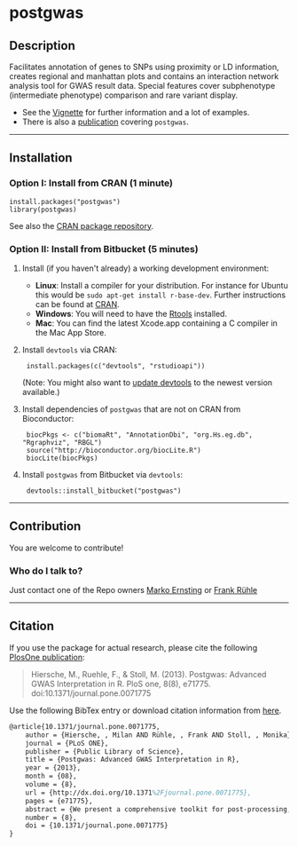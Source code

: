 
# postgwas #

## Description ##

Facilitates annotation of genes to SNPs using proximity or LD
information, creates regional and manhattan plots and contains an
interaction network analysis tool for GWAS result data. Special features
cover subphenotype (intermediate phenotype) comparison and rare variant
display.

* See the [Vignette](src/inst/doc/postgwas.pdf) for further information and a lot of examples. 
* There is also a [publication](http://www.plosone.org/article/info%3Adoi%2F10.1371%2Fjournal.pone.0071775) covering `postgwas`.

* * *

## Installation ##

### Option I: Install from CRAN (1 minute) ###

    install.packages("postgwas")
    library(postgwas)

See also the [CRAN package repository](http://cran.r-project.org/web/packages/postgwas/index.html).


### Option II: Install from Bitbucket (5 minutes) ###

1. Install (if you haven't already) a working development environment:
    * **Linux**: Install a compiler for your distribution. For instance for Ubuntu this would be `sudo apt-get install r-base-dev`. Further instructions can be found at [CRAN](http://cran.r-project.org/bin/linux).
    * **Windows**: You will need to have the [Rtools](http://cran.r-project.org/bin/windows/Rtools/) installed.
    * **Mac**: You can find the latest Xcode.app containing a C compiler in the Mac App Store.

2. Install `devtools` via CRAN:

        install.packages(c("devtools", "rstudioapi"))
        
    (Note: You might also want to [update devtools](https://github.com/hadley/devtools#updating-to-the-latest-version-of-devtools) to the newest version available.)
    
3. Install dependencies of `postgwas` that are not on CRAN from Bioconductor:

        biocPkgs <- c("biomaRt", "AnnotationDbi", "org.Hs.eg.db", "Rgraphviz", "RBGL")
        source("http://bioconductor.org/biocLite.R")
        biocLite(biocPkgs)

4. Install `postgwas` from Bitbucket via `devtools`:

        devtools::install_bitbucket("postgwas")


* * *

## Contribution ##

You are welcome to contribute!

### Who do I talk to? ###

Just contact one of the Repo owners [Marko Ernsting](https://bitbucket.org/merns) or [Frank Rühle](https://www.researchgate.net/profile/Frank_Ruehle)

* * *

## Citation ##

If you use the package for actual research, please cite the following [PlosOne publication](http://www.plosone.org/article/info%3Adoi%2F10.1371%2Fjournal.pone.0071775):

> Hiersche, M., Ruehle, F., & Stoll, M. (2013). Postgwas: Advanced GWAS 
> Interpretation in R. PloS one, 8(8), e71775. doi:10.1371/journal.pone.0071775


Use the following BibTex entry or download citation information from [here](http://www.plosone.org/article/citationList.action?articleURI=info%3Adoi%2F10.1371%2Fjournal.pone.0071775).
```Latex
@article{10.1371/journal.pone.0071775,
    author = {Hiersche, , Milan AND Rühle, , Frank AND Stoll, , Monika},
    journal = {PLoS ONE},
    publisher = {Public Library of Science},
    title = {Postgwas: Advanced GWAS Interpretation in R},
    year = {2013},
    month = {08},
    volume = {8},
    url = {http://dx.doi.org/10.1371%2Fjournal.pone.0071775},
    pages = {e71775},
    abstract = {We present a comprehensive toolkit for post-processing, visualization and advanced analysis of GWAS results. In the spirit of comparable tools for gene-expression analysis, we attempt to unify and simplify several procedures that are essential for the interpretation of GWAS results. This includes the generation of advanced Manhattan and regional association plots including rare variant display as well as novel interaction network analysis tools for the investigation of systems-biology aspects. Our package supports virtually all model organisms and represents the first cohesive implementation of such tools for the popular language R. Previous software of that range is dispersed over a wide range of platforms and mostly not adaptable for custom work pipelines. We demonstrate the utility of this package by providing an example workflow on a publicly available dataset.},
    number = {8},
    doi = {10.1371/journal.pone.0071775}
}        
```
